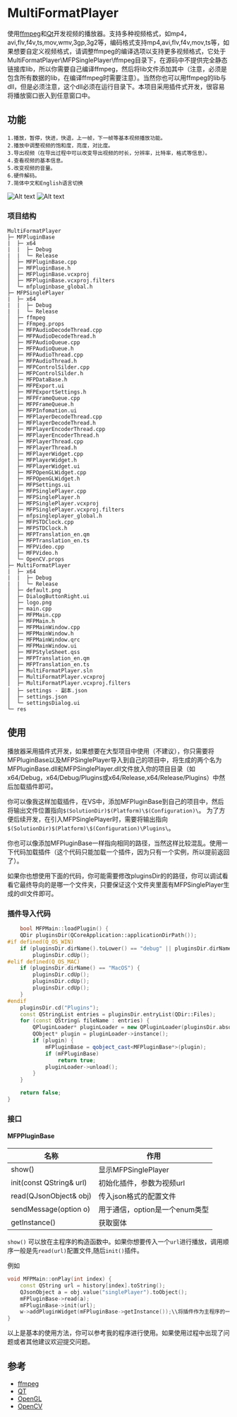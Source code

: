 # MultiFormatPlayer
使用[ffmpeg](https://ffmpeg.org)和[Qt](https://www.qt.io)开发视频的播放器。支持多种视频格式，如mp4，avi,flv,f4v,ts,mov,wmv,3gp,3g2等，编码格式支持mp4,avi,flv,f4v,mov,ts等，如果想要自定义视频格式，请调整ffmpeg的编译选项以支持更多视频格式，它处于MultiFormatPlayer\MFPSinglePlayer\ffmpeg目录下，在源码中不提供完全静态链接库lib，所以你需要自己编译ffmpeg，然后将lib文件添加其中（注意，必须是包含所有数据的lib，在编译ffmpeg时需要注意）。当然你也可以用ffmpeg的lib与dll，但是必须注意，这个dll必须在运行目录下。本项目采用插件式开发，很容易将播放窗口嵌入到任意窗口中。
## 功能
    1.播放，暂停，快进，快退，上一帧，下一帧等基本视频播放功能。
    2.播放中调整视频的饱和度，亮度，对比度。
    3.导出视频（在导出过程中可以改变导出视频的时长，分辨率，比特率，格式等信息）。
    4.查看视频的基本信息。
    5.改变视频的音量。
    6.硬件解码。
    7.简体中文和English语言切换
![Alt text](image/image.png)
![Alt text](image/image-1.png)

### 项目结构
```
MultiFormatPlayer
├─ MFPluginBase
|  ├─ x64
|  |  ├─ Debug
|  |  └─ Release
│  ├─ MFPluginBase.cpp
│  ├─ MFPluginBase.h
│  ├─ MFPluginBase.vcxproj
│  ├─ MFPluginBase.vcxproj.filters
│  └─ mfpluginbase_global.h
├─ MFPSinglePlayer
|  ├─ x64
|  |  ├─ Debug
|  |  └─ Release
│  ├─ ffmpeg
│  ├─ FFmpeg.props
│  ├─ MFPAudioDecodeThread.cpp
│  ├─ MFPAudioDecodeThread.h
│  ├─ MFPAudioQueue.cpp
│  ├─ MFPAudioQueue.h
│  ├─ MFPAudioThread.cpp
│  ├─ MFPAudioThread.h
│  ├─ MFPControlSilder.cpp
│  ├─ MFPControlSilder.h
│  ├─ MFPDataBase.h
│  ├─ MFPExport.ui
│  ├─ MFPExportSettings.h
│  ├─ MFPFrameQueue.cpp
│  ├─ MFPFrameQueue.h
│  ├─ MFPInfomation.ui
│  ├─ MFPlayerDecodeThread.cpp
│  ├─ MFPlayerDecodeThread.h
│  ├─ MFPlayerEncoderThread.cpp
│  ├─ MFPlayerEncoderThread.h
│  ├─ MFPlayerThread.cpp
│  ├─ MFPlayerThread.h
│  ├─ MFPlayerWidget.cpp
│  ├─ MFPlayerWidget.h
│  ├─ MFPlayerWidget.ui
│  ├─ MFPOpenGLWidget.cpp
│  ├─ MFPOpenGLWidget.h
│  ├─ MFPSettings.ui
│  ├─ MFPSinglePlayer.cpp
│  ├─ MFPSinglePlayer.h
│  ├─ MFPSinglePlayer.vcxproj
│  ├─ MFPSinglePlayer.vcxproj.filters
│  ├─ mfpsingleplayer_global.h
│  ├─ MFPSTDClock.cpp
│  ├─ MFPSTDClock.h
│  ├─ MFPTranslation_en.qm
│  ├─ MFPTranslation_en.ts
│  ├─ MFPVideo.cpp
│  ├─ MFPVideo.h
│  └─ OpenCV.props
├─ MultiFormatPlayer
|  ├─ x64
|  |  ├─ Debug
|  |  └─ Release
│  ├─ default.png
│  ├─ DialogButtonRight.ui
│  ├─ logo.png
│  ├─ main.cpp
│  ├─ MFPMain.cpp
│  ├─ MFPMain.h
│  ├─ MFPMainWindow.cpp
│  ├─ MFPMainWindow.h
│  ├─ MFPMainWindow.qrc
│  ├─ MFPMainWindow.ui
│  ├─ MFPStyleSheet.qss
│  ├─ MFPTranslation_en.qm
│  ├─ MFPTranslation_en.ts
│  ├─ MultiFormatPlayer.sln
│  ├─ MultiFormatPlayer.vcxproj
│  ├─ MultiFormatPlayer.vcxproj.filters
│  ├─ settings - 副本.json
│  ├─ settings.json
│  └─ settingsDialog.ui
└─ res
```

## 使用

播放器采用插件式开发，如果想要在大型项目中使用（不建议），你只需要将MFPluginBase以及MFPSinglePlayer导入到自己的项目中，将生成的两个名为MFPluginBase.dll和MFPSinglePlayer.dll文件放入你的项目目录（如x64/Debug，x64/Debug/Plugins或x64/Release,x64/Release/Plugins）中然后加载插件即可。

你可以像我这样加载插件，在VS中，添加MFPluginBase到自己的项目中，然后将输出文件位置指向`$(SolutionDir)$(Platform)\$(Configuration)\`。
为了方便后续开发，在引入MFPSinglePlayer时，需要将输出指向`$(SolutionDir)$(Platform)\$(Configuration)\Plugins\`。

你也可以像添加MFPluginBase一样指向相同的路径，当然这样比较混乱。使用一下代码加载插件（这个代码只能加载一个插件，因为只有一个实例，所以提前返回了）。

如果你也想使用下面的代码，你可能需要修改pluginsDir的的路径，你可以调试看看它最终导向的是哪一个文件夹，只要保证这个文件夹里面有MFPSinglePlayer生成的dll文件即可。

### 插件导入代码
``` C++
    bool MFPMain::loadPlugin() {
    QDir pluginsDir(QCoreApplication::applicationDirPath());
#if defined(Q_OS_WIN)
    if (pluginsDir.dirName().toLower() == "debug" || pluginsDir.dirName().toLower() == "release")
        pluginsDir.cdUp();
#elif defined(Q_OS_MAC)
    if (pluginsDir.dirName() == "MacOS") {
        pluginsDir.cdUp();
        pluginsDir.cdUp();
        pluginsDir.cdUp();
    }
#endif
    pluginsDir.cd("Plugins");
    const QStringList entries = pluginsDir.entryList(QDir::Files);
    for (const QString& fileName : entries) {
        QPluginLoader* pluginLoader = new QPluginLoader(pluginsDir.absoluteFilePath(fileName));
        QObject* plugin = pluginLoader->instance();
        if (plugin) {
            mFPluginBase = qobject_cast<MFPluginBase*>(plugin);
            if (mFPluginBase)
                return true;
            pluginLoader->unload();
        }
    }

    return false;
}
```
### 接口
#### MFPPluginBase
名称     | 作用
-------- | -----
show()  | 显示MFPSinglePlayer
init(const QString& url)  | 初始化插件，参数为视频url
read(QJsonObject& obj)  | 传入json格式的配置文件
sendMessage(option o) | 用于通信，option是一个enum类型
getInstance() | 获取窗体

 `show()` 可以放在主程序的构造函数中。如果你想要传入一个`url`进行播放，调用顺序一般是先`read(url)`配置文件,随后`init()`插件。

例如
```c++
void MFPMain::onPlay(int index) {
	const QString url = history[index].toString();
	QJsonObject a = obj.value("singlePlayer").toObject();
	mFPluginBase->read(a);
	mFPluginBase->init(url);
	w->addPluginWidget(mFPluginBase->getInstance());\\将插件作为主程序的一部分进行显示
}
```
以上是基本的使用方法，你可以参考我的程序进行使用。如果使用过程中出现了问题或者其他建议欢迎提交问题。
## 参考
*   [ffmpeg](https://ffmpeg.org)
*   [QT](https://www.qt.io)
*   [OpenGL](https://www.opengl.org/)
*   [OpenCV](https://opencv.org/)